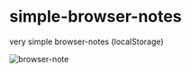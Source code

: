 # simple-browser-notes
very simple browser-notes (localStorage)

![browser-note](https://user-images.githubusercontent.com/79241162/137795187-8664064a-8cec-4307-a3bb-2c182ea5754c.png)

